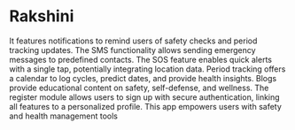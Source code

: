 # Rakshini
 It features notifications to remind users of safety checks and period tracking updates. The SMS functionality allows sending 
emergency messages to predefined contacts. The SOS feature enables quick alerts with a single tap, potentially integrating 
location data. Period tracking offers a calendar to log cycles, predict dates, and provide health insights. Blogs provide educational 
content on safety, self-defense, and wellness. The register module allows users to sign up with secure authentication, linking all 
features to a personalized profile. This app empowers users with safety and health management tools
